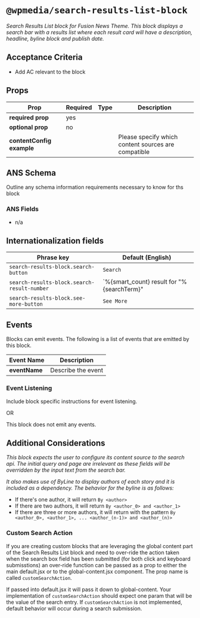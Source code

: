 # `@wpmedia/search-results-list-block`
_Search Results List block for Fusion News Theme. This block displays a search bar with a results list where each result card will have a description, headline, byline block and publish date._

## Acceptance Criteria
- Add AC relevant to the block

## Props
| **Prop** | **Required** | **Type** | **Description** |
|---|---|---|---|
| **required prop** | yes | | |
| **optional prop** | no | | |
| **contentConfig example** | | | Please specify which content sources are compatible |

## ANS Schema
Outline any schema information requirements necessary to know for ths block

### ANS Fields
- n/a

## Internationalization fields
| Phrase key | Default (English) |
|---|---|
|`search-results-block.search-button`|`Search`|
|`search-results-block.search-result-number`|`%{smart_count} result for \"%{searchTerm}\" |||| %{smart_count} results for \"%{searchTerm}\"`|
|`search-results-block.see-more-button`|`See More`|

## Events
Blocks can emit events. The following is a list of events that are emitted by this block.

| **Event Name** | **Description** |
|---|---|
| **eventName** | Describe the event |

### Event Listening
Include block specific instructions for event listening.

OR

This block does not emit any events.

## Additional Considerations
_This block expects the user to configure its content source to the search api. The initial query and page are irrelevant as these fields will be overridden by the input text from the search bar._

_It also makes use of ByLine to display authors of each story and it is included as a dependency. The behavior for the byline is as follows:_
- If there's one author, it will return `By <author>`
- If there are two authors, it will return `By <author_0> and <author_1>`
- If there are three or more authors, it will return with the pattern `By <author_0>, <author_1>, ... <author_(n-1)> and <author_(n)>`

### Custom Search Action
If you are creating custom blocks that are leveraging the global content part of the Search Results List block and need to over-ride the action taken when the search box field has been submitted 
(for both click and keyboard submisstions) an over-ride function can be passed as a prop to either the main default.jsx or to the global-content.jsx component.  The prop name is called `customSearchAction`.

If passed into default.jsx it will pass it down to global-content.  Your implementation of `customSearchAction` should expect one param that will be the value of the search entry.  If `customSearchAction` is not implemented, default behavior will occur during a search submission.
